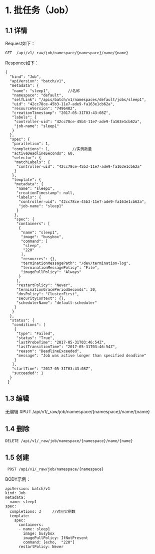 
# 1. 批任务（Job）

## 1.1 详情
Request如下：

    
    GET  /api/v1/_raw/job/namespace/{namespace}/name/{name}
  
Responce如下：

    {
      "kind": "Job",
      "apiVersion": "batch/v1",
      "metadata": {
       "name": "sleep1",        //名称
       "namespace": "default",
       "selfLink": "/apis/batch/v1/namespaces/default/jobs/sleep1",
       "uid": "42cc78ce-45b3-11e7-ade9-fa163e1cb62a",
       "resourceVersion": "7496402",
       "creationTimestamp": "2017-05-31T03:43:08Z",
       "labels": {
        "controller-uid": "42cc78ce-45b3-11e7-ade9-fa163e1cb62a",
        "job-name": "sleep1"
       }
      },
      "spec": {
       "parallelism": 1,
       "completions": 1,          //实例数量
       "activeDeadlineSeconds": 60,
       "selector": {
        "matchLabels": {
         "controller-uid": "42cc78ce-45b3-11e7-ade9-fa163e1cb62a"
        }
       },
       "template": {
        "metadata": {
         "name": "sleep1",
         "creationTimestamp": null,
         "labels": {
          "controller-uid": "42cc78ce-45b3-11e7-ade9-fa163e1cb62a",
          "job-name": "sleep1"
         }
        },
        "spec": {
         "containers": [
          {
           "name": "sleep1",
           "image": "busybox",
           "command": [
            "sleep",
            "220"
           ],
           "resources": {},
           "terminationMessagePath": "/dev/termination-log",
           "terminationMessagePolicy": "File",
           "imagePullPolicy": "Always"
          }
         ],
         "restartPolicy": "Never",
         "terminationGracePeriodSeconds": 30,
         "dnsPolicy": "ClusterFirst",
         "securityContext": {},
         "schedulerName": "default-scheduler"
        }
       }
      },
      "status": {
       "conditions": [
        {
         "type": "Failed",
         "status": "True",
         "lastProbeTime": "2017-05-31T03:46:54Z",
         "lastTransitionTime": "2017-05-31T03:46:54Z",
         "reason": "DeadlineExceeded",
         "message": "Job was active longer than specified deadline"
        }
       ],
       "startTime": "2017-05-31T03:43:08Z",
       "succeeded": 1
      }
     }

## 1.3 编辑

无编辑
     #PUT  /api/v1/_raw/job/namespace/{namespace}/name/{name}

## 1.4 删除

    DELETE /api/v1/_raw/job/namespace/{namespace}/name/{name}

## 1.5 创建

     POST /api/v1/_raw/job/namespace/{namespace}

BODY示例：

    apiVersion: batch/v1
    kind: Job
    metadata:
      name: sleep1
    spec:
      completions: 3     //对应实例数
      template:
        spec:
          containers:
          - name: sleep1
            image: busybox
            imagePullPolicy: IfNotPresent
            command: [echo,  "220"]
          restartPolicy: Never

